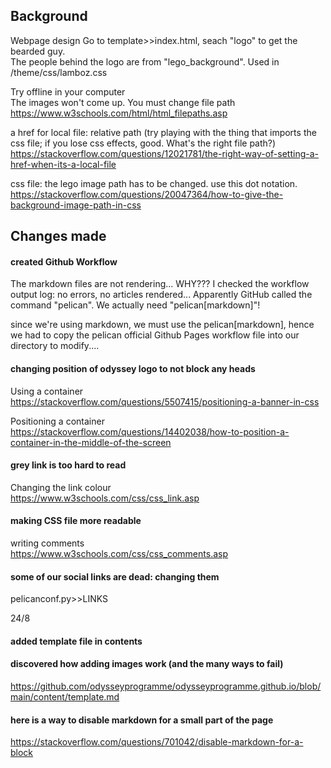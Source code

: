 ## Background
Webpage design
Go to template>>index.html, seach "logo" to get the bearded guy.  
The people behind the logo are from "lego_background". Used in /theme/css/lamboz.css

Try offline in your computer  
The images won't come up. You must change file path  
https://www.w3schools.com/html/html_filepaths.asp

a href for local file: relative path (try playing with the thing that imports the css file; if you lose css effects, good. What's the right file path?) https://stackoverflow.com/questions/12021781/the-right-way-of-setting-a-href-when-its-a-local-file

css file: the lego image path has to be changed. use this dot notation.  
https://stackoverflow.com/questions/20047364/how-to-give-the-background-image-path-in-css

## Changes made

#### created Github Workflow
The markdown files are not rendering... WHY??? I checked the workflow output log: no errors, no articles rendered... Apparently GitHub called the command "pelican". We actually need "pelican[markdown]"!

since we're using markdown, we must use the pelican[markdown], hence we had to copy the pelican official Github Pages workflow file into our directory to modify....

#### changing position of odyssey logo to not block any heads
Using a container  
https://stackoverflow.com/questions/5507415/positioning-a-banner-in-css

Positioning a container  
https://stackoverflow.com/questions/14402038/how-to-position-a-container-in-the-middle-of-the-screen

#### grey link is too hard to read
Changing the link colour    
https://www.w3schools.com/css/css_link.asp

#### making CSS file more readable
writing comments  
https://www.w3schools.com/css/css_comments.asp


#### some of our social links are dead: changing them
pelicanconf.py>>LINKS

24/8  
#### added template file in contents
#### discovered how adding images work (and the many ways to fail)
https://github.com/odysseyprogramme/odysseyprogramme.github.io/blob/main/content/template.md


#### here is a way to disable markdown for a small part of the page
https://stackoverflow.com/questions/701042/disable-markdown-for-a-block
